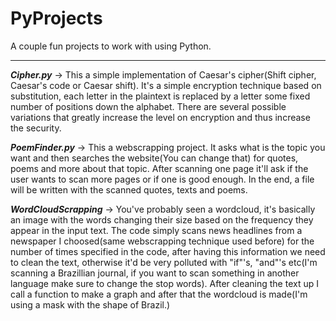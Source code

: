 # PyProjects
A couple fun projects to work with using Python.
_______________________________________________

<b><i>Cipher.py</i></b> -> This a simple implementation of Caesar's cipher(Shift cipher, Caesar's code or Caesar shift). It's a simple encryption technique based on substitution, each letter in the plaintext is replaced by a letter some fixed number of positions down the alphabet. There are several possible variations that greatly increase the level on encryption and thus increase the security.

<b><i>PoemFinder.py</i></b> -> This a webscrapping project. It asks what is the topic you want and then searches the website(You can change that) for quotes, poems and more about that topic. After scanning one page it'll ask if the user wants to scan more pages or if one is good enough. In the end, a file will be written with the scanned quotes, texts and poems.

<b><i>WordCloudScrapping</i></b> -> You've probably seen a wordcloud, it's basically an image with the words changing their size based on the frequency they appear in the input text. The code simply scans news headlines from a newspaper I choosed(same webscrapping technique used before) for the number of times specified in the code, after having this information we need to clean the text, otherwise it'd be very polluted with "if"'s, "and"'s etc(I'm scanning a Brazillian journal, if you want to scan something in another language make sure to change the stop words). After cleaning the text up I call a function to make a graph and after that the wordcloud is made(I'm using a mask with the shape of Brazil.)
